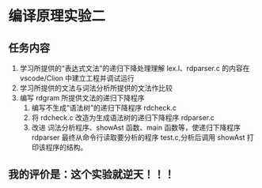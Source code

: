 # 编译原理实验二

## 任务内容

1. 学习所提供的“表达式文法”的递归下降处理理解 lex.l、rdparser.c 的内容在 vscode/Clion 中建立工程并调试运行
2. 学习所提供的文法与词法分析所提供的文法作比较
3. 编写 rdgram 所提供文法的递归下降程序
   1. 编写不生成“语法树”的递归下降程序 rdcheck.c
   2. 将 rdcheck.c 改造为生成语法树的递归下降程序 rdparser.c
   3. 改进 词法分析程序、showAst 函数、main 函数等，使递归下降程序 rdparser 最终从命令行读取要分析的程序 test.c,分析后调用 showAst 打印该程序的结构。

## 我的评价是：这个实验就逆天！！！
